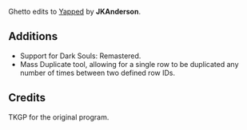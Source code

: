 Ghetto edits to [Yapped](https://github.com/JKAnderson/Yapped) by **JKAnderson**. 

## Additions
* Support for Dark Souls: Remastered.
* Mass Duplicate tool, allowing for a single row to be duplicated any number of times between two defined row IDs.

## Credits
TKGP for the original program.
